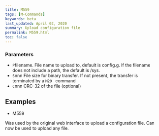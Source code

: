 ```yaml
---
title: M559
tags: [M-Commands] 
keywords: beta 
last_updated: April 02, 2020 
summary: Upload configuration file 
permalink: M559.html
toc: false 
---
```



### Parameters

* `P`filename. File name to upload to, default is config.g. If the filename does not include a path, the default is /sys.
* `S`nnn File size for binary transfer. If not present, the transfer is terminated by a ` M29  ` command
* `C`nnn CRC-32 of the file (optional)

## Examples

* M559

Was used by the original web interface to upload a configuration file. Can now be used to upload any file.

